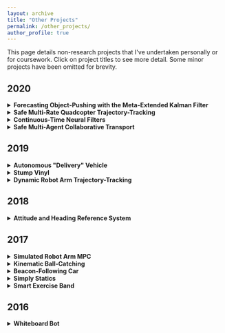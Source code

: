 ```yaml
---
layout: archive
title: "Other Projects"
permalink: /other_projects/
author_profile: true
---
```


<style>
  .boxed {
    color: black;
    border: 3px solid black;
    margin: 0px auto;
    padding: 10px;
    border-radius: 10px;
  }
</style>

This page details non-research projects that I've undertaken personally or for coursework. Click on project titles to see more detail. Some minor projects have been omitted for brevity.

## 2020
<details>
<summary><b>Forecasting Object-Pushing with the Meta-Extended Kalman Filter</b></summary>
<div class="boxed">

Course Project: _Deep Multi-Task and Meta Learning (CS 330)_  
Stanford University

This project was my initial attempt at the one-shot learning using meta-EKFs project on my research page. For more detail, see my research blurb about the project. Like in continuous-time neural filters, we approach the problem of meta-learning using classic state estimation techniques. By nature, the Kalman filter is somewhat like an adaptive controller (but "adapting" to unknown states, not system parameters). The key idea here is seeing if we can use a scheme similar to the decades-old [dual estimation](https://papers.nips.cc/paper/1999/file/f50a6c02a3fc5a3a5d4d9391f05f3efc-Paper.pdf) filter schemes to perform task-specific adaptation like in [Model-Agnostic Meta-Learning](https://arxiv.org/pdf/1703.03400.pdf), but backpropagating through filter operations rather than through gradient steps. The report has been withheld since it contains information that will be in the final paper.
</div>
</details>

<details>
<summary><b>Safe Multi-Rate Quadcopter Trajectory-Tracking</b></summary>
<div class="boxed">

Course Project: _Optimal and Learning-Based Control (AA 203)_  
Stanford University  
Collaborators: [Daniel Sotsaikich](https://www.linkedin.com/in/dsotsaikich/), [Brent Yi](https://brentyi.com/)

[[Video]](https://www.youtube.com/watch?v=je6I42qc2Z8)

This project sought to implement the multi-rate safe control scheme from [[this paper]](https://arxiv.org/pdf/2004.01761.pdf) in simulation. In the paper, they consider the simple case of a segway, while we instead consider here the 3D motion of a quadcopter.

The key idea is that we can maintain two controllers: one which operates slowly and generates high-level goals using some computationally-intensive planning scheme like MPC. A second fast controller maintains immediate safety using control barrier functions, which prevents the system from colliding with obstacles in the environment. We show that there are control frequencies where the slow controller alone fails, but the combination of the slow and fast controllers succeed in stabilizing the quadcopter to a desired trajectory safely.
</div>
</details>

<details>
<summary><b>Continuous-Time Neural Filters</b></summary>
<div class="boxed">

Course Project: _State Estimation and Filtering for Aerospace Systems (AA 273)_  
Stanford University  
Collaborators: [Brent Yi](https://brentyi.com/)

[[Report]](http://alberthli.github.io/files/other_projects/ctnfs/ctnf_report.pdf)

While most filter-based dynamics learning algorithms (e.g. [Deep Markov Models](https://arxiv.org/pdf/1609.09869.pdf), [Deep Variational Bayes Filters](https://arxiv.org/pdf/1605.06432.pdf), [Kalman Variational Autoencoders](https://proceedings.neurips.cc/paper/2017/file/7b7a53e239400a13bd6be6c91c4f6c4e-Paper.pdf), etc.) operate in discrete-time, we wanted to study the use of continuous-time filters for the same effect. Inspired by the advent of [neural ODEs](https://arxiv.org/pdf/1806.07366.pdf), we explored the setting where we used the Kalman-Bucy filter to consume data and a differentiable ODE solver to try learning the underlying nonlinear dynamics governing the system evolution.

The key idea behind the filter is _posterior inference_, or computing a belief over some latent state from a sequence of observations. The classical Kalman filter provides a very fast, iterative way to conduct posterior inference, which makes it perfect for an optimization-based approach towards learning dynamical and observation models. 

In these preliminary results, we found that there were some benefits to the continuous-time formulation, though our results were a little raw (preceding our Replay Overshooting paper by several months). Ultimately, the project was fairly novel and it was fun finding rarely-explored perspectives connecting state estimation theory and deep learning. 
</div>
</details>

<details>
<summary><b>Safe Multi-Agent Collaborative Transport</b></summary>
<div class="boxed">

Course Project: _Multi-Robot Control, Communication, and Sensing (AA 277)_  
Stanford University  
Collaborators: [Bibit Bianchini](http://www.bianchini-love.com/), [Lauren Luo](https://www.linkedin.com/in/lauren-luo-989945b4/)

This project is my first go at the multi-agent collaborative transport project on my research page. For the research-level detail, see my blurb on the research page. Some of the interesting results from the project implementation are shown here. I've withheld the project report and code, since those will end up being part of the paper results.
</div>
</details>

## 2019
<details>
<summary><b>Autonomous "Delivery" Vehicle</b></summary>
<div class="boxed">

Course Project: _Intro to Robot Autonomy (AA 274A)_  
Stanford University  
Collaborators: [Daniel Sotsaikich](https://www.linkedin.com/in/dsotsaikich/), [Brent Yi](https://brentyi.com/)

[[Slides]](http://alberthli.github.io/files/other_projects/delivery_bot/delivery_slides.pdf)

In this project, we were tasked with creating a "delivery" robot that could navigate in a mock environment to do food pickup and delivery. The system was a simple differential drive robot (Turtlebot) with a Velodyne lidar sensor mounted on top. The robot operated in two phases: a manual exploration phase in which a SLAM algorithm would map out the environment, including key "pickup" and "delivery" locations, and an autonomous delivery phase, in which we could suggest any order of pickup and delivery locations and the robot would plan the trajectory (keeping in mind obstacles in the environment and replanning as necessary) while navigating from location to location.

All software was built on ROS. The delivery logic was encoded in a finite state machine and planning was done using A\*. We also implemented a web-based command center that allowed any web-connected device (like phone or laptop) to manually control the robot, display the vendors on the map, and allowed a quick switch between exploration and delivery modes. Unfortunately, there is no video of our presentation run, but it worked!
</div>
</details>

<details>
<summary><b>Stump Vinyl</b></summary>
<div class="boxed">

Course Project: _Mechatronics (ME 102B)_  
UC Berkeley  
Collaborators: [Miranda Maravilla-Louie](https://www.linkedin.com/in/mirandajml/), Matt Morrison, [Sepehr Rostamzadeh](https://www.linkedin.com/in/sepehr-rostamzadeh/), [Daniel Sotsaikich](https://www.linkedin.com/in/dsotsaikich/), [Kriya Wong](https://www.linkedin.com/in/kriya-wong-1431a5107/)

[[Video]](http://alberthli.github.io/files/other_projects/stump_vinyl/stump_vinyl_vid.mp4) [[Poster]](http://alberthli.github.io/files/other_projects/stump_vinyl/stump_vinyl_poster.pdf)

This was one of my favorite projects and the brainchild of group member Matt (who humorously narrates the linked video). We sought to design and fabricate from scratch a 2-speed vinyl record player embedded into a real redwood tree stump acquired from a felled tree after a storm on one of Matt's friend's property. The end product featured a beautiful wooden exterior with a simplistic, custom-designed interface. I was primarily involved in electronic integration, motor control, and hardware specification. I was secondarily involved in the mechanical design of the moving parts like the turntable and tone arm.

First, the stump's ends were flattened to use as datum surfaces for a wood router. Afterwards, the raw stump still had many cracks and holes in it in its natural condition that made it unsuitable for immediate processing. A few runs of overnight epoxy filling helped fill those areas and strengthen the interior material. Over the course of a few months, the interior was milled out to allow the electronics and other mechanical components to be mounted.

The turntable was manufactured from aluminum on a CNC mill and designed to be stiff and structurally sound while light. Record players have two common methods for actuating the turntable: direct and belt drive. For this project, we opted to use a belt drive system so we could abuse a high drive ratio in order to run the motor at a higher RPM, thus allowing the use of a lower resolution encoder.

With the belt drive system, we also had to design a method to consistently tension the belt. For this, the entire motor assembly was placed into a carriage-style sliding assembly that allowed the user to move its position until the belt was sufficiently tensioned.

The tone arm of a record player is a delicate piece: it acts as the part holding the needle and must apply a very precise force on the record. Too low, and the audio signal will not be very strong. Too high, and the record runs the risk of being damaged by the needle force. Further, the base of the tone arm must also exhibit very low friction so that as the record grooves push on the needle, the base rotates smoothly. The placement of the tone arm is also important. The greater the tangency of the tone arm direction to the grooves, the better the sound quality. We used the Lofgren B method to place the tone arm in an optimal position. We also implemented an auto-stop system to detect when the record ended, stopping the turntable.

The whole system featured a fairly interconnected set of electronic parts all powered at different voltage levels. Our goal was to fully integrate the power, speaker, motor control, and audio processing circuits together on a physically small module that was easy to design around and that minimized the weight of the player. Most of the electronic components were bought off-the-shelf, including a buck converter, the Teensy 3.6 as the microcontroller, the audio adapter board for signal processing, the motor driver board and motor, a logic level shifter, and and amp to go along with the speakers. I also wrote some low-level code to read the motor encoders and implemented a simple PID scheme to control the motor speed.

Stumpy is now retired and resides with Matt's parents in San Diego.
</div>
</details>

<details>
<summary><b>Dynamic Robot Arm Trajectory-Tracking</b></summary>
<div class="boxed">

Course Project: _Nonlinear Systems (ME C237)_  
UC Berkeley  
Collaborators: [Daniel Sotsaikich](https://www.linkedin.com/in/dsotsaikich/), [Philipp Wu](https://wuphilipp.github.io/)

[[Slides]](https://docs.google.com/presentation/d/1SHs37LoZgW16Sz8T-8pkzUrenk6HyGlApq3xy3vODRo/edit?usp=sharing)

This project sought to control a 6-DOF robot arm along a pre-computed trajectory using input-output linearization. In particular, our goal was to judge the capacity of this nonlinear controller to perform complex tasks such as ball-catching by analyzing its performance in tracking a relatively quick-moving trajectory. In doing so, we abstracted the ability of the controller away from other aspects of task completion, such as perception, trajectory optimization, etc. We found the controller's performance to be passable for a relatively naive application of I/O linearization.

The arm, its model, and all control code are part of the [_Blue_](https://www.berkeleyopenarms.org/) project (now at Berkeley Open Arms), and are the product of research done from UC Berkeley's [Robot Learning Lab](http://rll.berkeley.edu). I have no affiliation with the RLL.

Since we had direct access to the arm's physical parameters, we could derive an analytical model for the robot dynamics from standard open-chain manipulator models. We let some symbolic computations run for a few days to compute all the necessary matrix functions, then compiled the results into fast C++ functions. We also generated smooth trajectories using target points and cubic spline interpolation. Our desired trajectory was just chosen as three random points that the robot cycled between. After some iteration, we found that some PD-style modifications to the I/O linearization controller were enough to achieve fairly good tracking. For more details, see the slides.

---

<p align="center">
  <img src="http://alberthli.github.io/files/other_projects/dyntrajtrack/cycle.gif" />
</p>
<p style="text-align: center; font-size: 16px"><i>Blue tracking a cyclic trajectory.</i></p>

</div>
</details>

## 2018
<details>
<summary><b>Attitude and Heading Reference System</b></summary>
<div class="boxed">

Personal Project  
Collaborators: [Philipp Wu](https://wuphilipp.github.io/)

[[Code]](https://github.com/alberthli/ahrs)

This was a fun personal project that helped introduce me a bit to more complex ideas in sensor fusion, communication protocols like I2C, and hardware calibration routines. The idea of an attitude and heading reference system is to provide _attitude_ information (roll, pitch, yaw or some equivalent rotational coordinates) while also estimating the heading relative to the global magnetic field. Typically, you can use a 9-axis IMU consisting of a magnetometer, accelerometer, and gyroscope and then use some attitude estimation algorithm to filter the signals.

The traditional method here is the Kalman filter, though there are newer and more computationally efficient (with looser accuracy guarantees) methods like Mahony's or Madgwick's filters for aerospace systems that work in quaternion space. We opted for an implementation of Madgwick's algorithm for this project. One of the most fun parts of the project was learning how to mess around with bit registers on these sensors to set things like sensitivity/precision, communication modes, and data rate selection. We ultimately ended up implementing a bunch of stuff in both C++ and Python, but the system wasn't really used for anything and by 2018 we were too busy to make too much more progress on it.
</div>
</details>

## 2017
<details>
<summary><b>Simulated Robot Arm MPC</b></summary>
<div class="boxed">

Course Project: _Model Predictive Control and Loop Shaping (ME C231A)_  
UC Berkeley  
Collaborators: [Rachel Thomasson](https://www.linkedin.com/in/rachelthomasson/), [Philipp Wu](https://wuphilipp.github.io/), [Allan Zhao](https://www.linkedin.com/in/allan-zhao-0410682b/)

This project sought to implement a model predictive controller in simulation for a 6-DOF arm to follow pre-computed trajectories. The arm not only successfully followed these trajectories, it demonstrated rejection of randomly generated Gaussian perturbations to the end-effector. Simulations were conducted in MATLAB using the nonlinear solver fmincon.

The arm, its model, and all control code are part of the [_Blue_](https://www.berkeleyopenarms.org/) project (now at Berkeley Open Arms), and are the product of research done from UC Berkeley's [Robot Learning Lab](http://rll.berkeley.edu). I have no affiliation with the RLL.

I chose two trajectory geometries for study: a square and a helical path. Curves describing these motions were plotted in Cartesian space and discretized into sets of target points used for the controller.

Model predictive control operates on the principle of solving constrained finite time optimal control (CFTOC) problems repeatedly until an end condition is satisfied (there may not be an end condition). The CFTOC problem can be defined by a cost function and the constraints on the state and input space. We defined our states as the joint positions and velocities and the inputs to be actuator torques. An equality constraint is also applied: the evolution of the system's dynamics defined in the previous section.

To reduce computation time, at each time step I linearized the dynamics around the current state of the system. Our controller divided the trajectory-tracking problem into several smaller ones whose end conditions were satisfied when the end-effector position was close to the next point in our discretized trajectory. The end-effector would attempt to travel in a straight line in Cartesian space between these points. We also showed that our controller is quite robust to random Gaussian force disturbances applied to the end-effector.

The approach taken here was quite naive, and it was a while before I learned more advanced optimal control techniques like iLQR or techniques in sequential convex programming.

---

<p align="center">
  <img src="http://alberthli.github.io/files/other_projects/simmpc/disturbances.gif" />
</p>
<p style="text-align: center; font-size: 16px"><i>The simulated controller rejecting disturbances while tracking a trajectory.</i></p>

</div>
</details>

<details>
<summary><b>Kinematic Ball-Catching</b></summary>
<div class="boxed">

Course Project: _Intro to Robotics (EE C106A)_  
UC Berkeley  
Collaborators: [Kireet Agrawal](https://www.linkedin.com/in/kireetagrawal/), [David Gealy](https://www.linkedin.com/in/david-gealy-726741b7/), [Rachel Thomasson](https://www.linkedin.com/in/rachelthomasson/), [Philipp Wu](https://wuphilipp.github.io/)

[[Video]](https://www.youtube.com/watch?v=r4Fji2e9nkE&feature=emb_title) [[Slides]](https://docs.google.com/presentation/d/1cxPvYGTbB8BG72-MSRxU9p83Ri8C__usBQ_gA2N2Oko/edit?usp=sharing)

This project sought to implement a real-time method for catching a ball with a 6-DOF robotic arm developed by the Robot Learning Lab. At the time, dynamic methods were deemed too slow to run online, so we used kinematic methods instead. A ball was identified by a Kinect as it was tossed and a Kalman filter estimated the position of the ball when in range of the arm. When a high enough confidence was established, the arm would move to the position it predicted would intercept the ball's trajectory. We were successful in catching almost all underhand throws.

The arm, its model, and all control code are part of the [_Blue_](https://www.berkeleyopenarms.org/) project (now at Berkeley Open Arms), and are the product of research done from UC Berkeley's [Robot Learning Lab](http://rll.berkeley.edu). I have no affiliation with the RLL.

The arm was mounted onto a static frame clamped onto a table. Additionally, ball-tracking was done using a Kinect, which was mounted snugly onto an auxiliary frame that I attached onto the main base. Rather than a traditional end-effector, a velcro ball and a corresponding pad was used to perform the catching. Note the Vive virtual reality trackers attached to the arm's links. These were not used for position feedback, but rather for initial calibration of the arm's position for use in rviz to visualize the arm on lab computers.

The Kinect computed the ball position using a pinhole model and the trajectory of the ball was estimated using projectile motion equations estimated using a Kalman filter. We fixed a desired distance of catching, which formed a sphere, and continuously recomputed the intersection between the ball trajectory and this sphere, which became the desired pad position.

---

<p align="center">
  <img src="http://alberthli.github.io/files/other_projects/ball_catch/catches.gif" />
</p>
<p style="text-align: center; font-size: 16px"><i>David tossing the ball and Blue catching it.</i></p>

</div>
</details>

<details>
<summary><b>Beacon-Following Car</b></summary>
<div class="boxed">

Course Project: _Microprocessor-Based Mechanical Systems (ME 135)_  
UC Berkeley  
Collaborators: [Denny Min](https://www.linkedin.com/in/syungdennymin/), [Vedang Patankar](https://www.linkedin.com/in/vedang-patankar-57180317a/), [Patrick Scholl](https://www.linkedin.com/in/patrick-scholl-0a5a1b10b/)

This project sought to hack a toy RC car and implement two main functions: following the pulse of a handheld ultrasonic beacon or navigating to a target GPS coordinate in real time. The hardware provided to us was the NI MyRIO, and we supplemented that with ultrasonic and infrared sensors, a magnetometer, an accelerometer, and a GPS module. We were successful in implementing both functions.

The system was an RC car with several layers. The inner layer housed the motors and H-bridges, the middle layer housed the MyRIO, and the upper layer held the battery and the sensor array. At the front of the car were three ultrasonic receivers to interface with the beacon.

The beacon was composed of a single ultrasonic transducer and an array of IR LEDs. The IR signal was used to synchronize the clocks between the ultrasonic transducer and the receiver array on the car so that accurate time of flight could be recorded both for distance and direction control. I designed the circuit for the beacon and implemented a state machine architecture to distinguish between waiting on IR signals, waiting on ultrasonic signals, and interpreting ultrasonic signals to actuate the motors.

The other mode of the vehicle was GPS coordinate-tracking. In this mode, the user simply input global coordinates to command the vehicle to and it would automatically move to that location. Unfortunately, the car was destroyed for parts after the project and there wasn't too much documentation during the process.

---

<p align="center">
  <img src="http://alberthli.github.io/files/other_projects/beacon_car/gui.png" />
</p>
<p style="text-align: center; font-size: 16px"><i>The GUI for the car's settings.</i></p>

<p align="center">
  <img src="http://alberthli.github.io/files/other_projects/beacon_car/car_move.gif" />
</p>
<p style="text-align: center; font-size: 16px"><i>The car responding to the beacon during a test session.</i></p>

</div>
</details>

<details>
<summary><b>Simply Statics</b></summary>
<div class="boxed">

Course Project: _Advanced Programming with MATLAB (E 177)_  
UC Berkeley

[[Code]](https://github.com/alberthli/simplystatics)

This project sought to implement a solver for statically determinate 2D beams with transverse loads applied as an educational tool for new engineering undergrads. In particular, my goal was for the solver to analytically calculate shear and moment diagrams for an arbitrarily high number of loads, including distributed loads represented by arbitrary real functions. Online beam calculators exist, but typically impose limits on how many loads can be applied and only consider uniform distributed loads. This project was part of a larger submission with three distinct parts. There were no collaborators for this portion of the project.

The calculator analyzed the system constraints defined by the user to verify that the constraints were valid. Then, the boundary conditions were applied and symbolic integration was performed to retrieve the shear and moment functions describing the beam's reaction to external loadings.

---

<p align="center">
  <img src="http://alberthli.github.io/files/other_projects/simply_statics/gui.png" />
</p>
<p style="text-align: center; font-size: 16px"><i>The GUI. Note the complex user-defined transverse load.</i></p>

</div>
</details>

<details>
<summary><b>Smart Exercise Band</b></summary>
<div class="boxed">

3D Printing Hack-a-thon: _3DMC_  
UC Berkeley  
Collaborators: [Kireet Agrawal](https://www.linkedin.com/in/kireetagrawal/), [Travis Brashears](http://www.travisbrashears.com/), [Sepehr Rostamzadeh](https://www.linkedin.com/in/sepehr-rostamzadeh/), [Philipp Wu](https://wuphilipp.github.io/)

This project sought to prototype a flexible workout band that could analyze the movements of an individual engaging in physical activity and give encouragement or advice in response. The allotted time for the hack-a-thon was 24 hours. We were successful in producing the band, collecting data, and returning basic feedback to the user. However, more complex analysis of the data was not possible given our time constraints. We placed 2nd at the competition.

The band itself was 3D-printed on a flexible filament called NinjaFlex. This material printed extremely slowly and was very prone to failure - we had about 3 failed prints over the duration of the hack-a-thon, but we were lucky to be able to print on multiple printers at once. The user wears the armband on the upper arm and performs exercises. Onboard is a 9-axis IMU that measures angular data during a motion. There is also an audio unit and speaker that can give live feedback to the user, though this feature was not fully implemented during the duration of the hack-a-thon.

---

<p align="center">
  <img src="http://alberthli.github.io/files/other_projects/exercise_band/armband.jpg" />
</p>
<p style="text-align: center; font-size: 16px"><i>Me volunteering my arm to test the band.</i></p>

</div>
</details>

## 2016
<details>
<summary><b>Whiteboard Bot</b></summary>
<div class="boxed">

Robotics Competition: _Dorm Ex Machina_  
UC Berkeley  
Collaborators: [Adam Castiel](https://www.linkedin.com/in/adam-castiel-15b61a123/), [Denny Min](https://www.linkedin.com/in/syungdennymin/)

[[Video]](https://www.youtube.com/watch?v=GfPKv-0IBVw)

This project was a part of a larger one whose goal was to prototype a whiteboard marker printer, a device that could analyze an image and reproduce it on a whiteboard. My portion of the project was the image analysis algorithm that took an image as an input and produced two outputs: a visual of the path a marker would take to draw the image, and a set of instructions passed to servos commanding the device. I was successful in implementing the algorithm, but the resolution of the servos permitted only simple images to be drawn.

The path generated for the marker was meant to replicate human tendencies in drawing features. For example, outlines would tend to be traversed first with the details of the interior being filled in after. This feature-based approach to drawing was designed to produce a more artistic rather than mechanistic device. The path generator was written in Java and the generated path was converted into servo commands for the physical drawing. Unfortunately, little documentation remains of the mechanical system, which was later destroyed after the competition to re-use parts.
</details>
